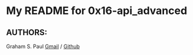 # My README for 0x16-api_advanced
## AUTHORS:
Graham S. Paul [Gmail](gpaul988@gmail.com) / [Github](https://www.github.com/gpaul988)
